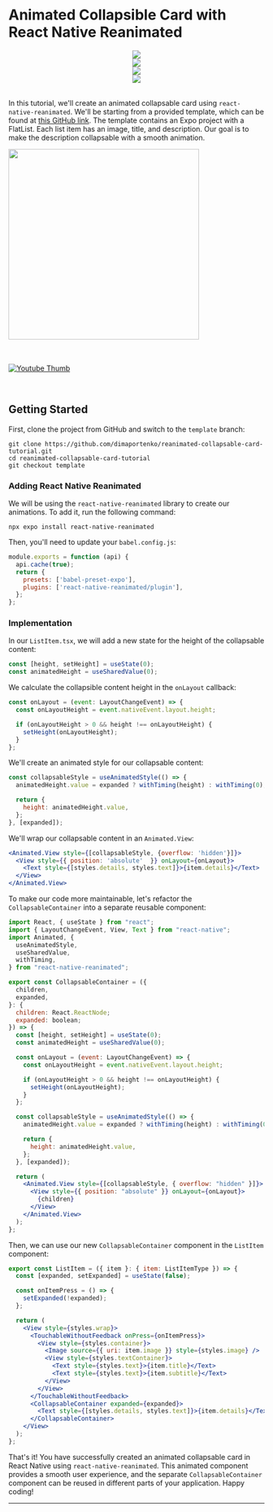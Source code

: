 # Animated Collapsible Card with React Native Reanimated

<div align="center">
  <a align="center" href="https://github.com/dimaportenko?tab=followers">
    <img src="https://img.shields.io/github/followers/dimaportenko?label=Follow%20%40dimaportenko&style=social" />
  </a>
  <br/>
  <a align="center" href="https://twitter.com/dimaportenko">
    <img src="https://img.shields.io/twitter/follow/dimaportenko?label=Follow%20%40dimaportenko&style=social" />
  </a>
  <br/>
  <a align="center" href="https://www.youtube.com/channel/UCReKeeIMZywvQoaZPZKzQbQ">
    <img src="https://img.shields.io/youtube/channel/subscribers/UCReKeeIMZywvQoaZPZKzQbQ" />
  </a>
  <br/>
  <a align="center" href="https://www.youtube.com/channel/UCReKeeIMZywvQoaZPZKzQbQ">
    <img src="https://img.shields.io/youtube/channel/views/UCReKeeIMZywvQoaZPZKzQbQ" />
  </a>
</div>
<br/>

In this tutorial, we'll create an animated collapsable card using `react-native-reanimated`. We'll be starting from a provided template, which can be found at [this GitHub link](https://github.com/dimaportenko/reanimated-collapsable-card-tutorial/tree/template). The template contains an Expo project with a FlatList. Each list item has an image, title, and description. Our goal is to make the description collapsable with a smooth animation.

<img src='./docs/result.gif' style="width:375px;" />

<br>
<br>
<br>

[![Youtube Thumb](./docs/youtube.png)](https://youtu.be/NzrJJLSbWf8 "Animated Collapsible Cards in React Native - Easier Than You Think")

<br>

## Getting Started

First, clone the project from GitHub and switch to the `template` branch:

```
git clone https://github.com/dimaportenko/reanimated-collapsable-card-tutorial.git
cd reanimated-collapsable-card-tutorial
git checkout template
```

### Adding React Native Reanimated

We will be using the `react-native-reanimated` library to create our animations. To add it, run the following command:

```
npx expo install react-native-reanimated
```

Then, you'll need to update your `babel.config.js`:

```jsx
module.exports = function (api) {
  api.cache(true);
  return {
    presets: ['babel-preset-expo'],
    plugins: ['react-native-reanimated/plugin'],
  };
};
```

### Implementation

In our `ListItem.tsx`, we will add a new state for the height of the collapsable content:

```jsx
const [height, setHeight] = useState(0);
const animatedHeight = useSharedValue(0);
```

We calculate the collapsible content height in the `onLayout` callback:

```jsx
const onLayout = (event: LayoutChangeEvent) => {
  const onLayoutHeight = event.nativeEvent.layout.height;

  if (onLayoutHeight > 0 && height !== onLayoutHeight) {
    setHeight(onLayoutHeight);
  }
};
```

We'll create an animated style for our collapsable content:

```jsx
const collapsableStyle = useAnimatedStyle(() => {
  animatedHeight.value = expanded ? withTiming(height) : withTiming(0);

  return {
    height: animatedHeight.value,
  };
}, [expanded]);
```

We'll wrap our collapsable content in an `Animated.View`:

```jsx
<Animated.View style={[collapsableStyle, {overflow: 'hidden'}]}>
  <View style={{ position: 'absolute'  }} onLayout={onLayout}>
    <Text style={[styles.details, styles.text]}>{item.details}</Text>
  </View>
</Animated.View>
```

To make our code more maintainable, let's refactor the `CollapsableContainer` into a separate reusable component:

```jsx
import React, { useState } from "react";
import { LayoutChangeEvent, View, Text } from "react-native";
import Animated, {
  useAnimatedStyle,
  useSharedValue,
  withTiming,
} from "react-native-reanimated";

export const CollapsableContainer = ({
  children,
  expanded,
}: {
  children: React.ReactNode;
  expanded: boolean;
}) => {
  const [height, setHeight] = useState(0);
  const animatedHeight = useSharedValue(0);

  const onLayout = (event: LayoutChangeEvent) => {
    const onLayoutHeight = event.nativeEvent.layout.height;

    if (onLayoutHeight > 0 && height !== onLayoutHeight) {
      setHeight(onLayoutHeight);
    }
  };

  const collapsableStyle = useAnimatedStyle(() => {
    animatedHeight.value = expanded ? withTiming(height) : withTiming(0);

    return {
      height: animatedHeight.value,
    };
  }, [expanded]);

  return (
    <Animated.View style={[collapsableStyle, { overflow: "hidden" }]}>
      <View style={{ position: "absolute" }} onLayout={onLayout}>
        {children}
      </View>
    </Animated.View>
  );
};
```

Then, we can use our new `CollapsableContainer` component in the `ListItem` component:

```jsx
export const ListItem = ({ item }: { item: ListItemType }) => {
  const [expanded, setExpanded] = useState(false);

  const onItemPress = () => {
    setExpanded(!expanded);
  };

  return (
    <View style={styles.wrap}>
      <TouchableWithoutFeedback onPress={onItemPress}>
        <View style={styles.container}>
          <Image source={{ uri: item.image }} style={styles.image} />
          <View style={styles.textContainer}>
            <Text style={styles.text}>{item.title}</Text>
            <Text style={styles.text}>{item.subtitle}</Text>
          </View>
        </View>
      </TouchableWithoutFeedback>
      <CollapsableContainer expanded={expanded}>
        <Text style={[styles.details, styles.text]}>{item.details}</Text>
      </CollapsableContainer>
    </View>
  );
};
```

That's it! You have successfully created an animated collapsable card in React Native using `react-native-reanimated`. This animated component provides a smooth user experience, and the separate `CollapsableContainer` component can be reused in different parts of your application. Happy coding!

---
